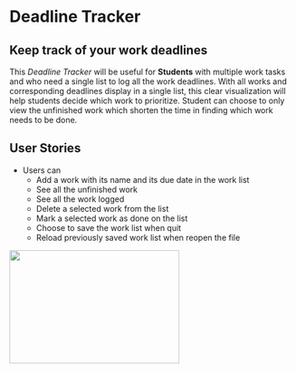 # Deadline Tracker

## Keep track of your work deadlines

This *Deadline Tracker* will be useful for **Students** 
with multiple work tasks and who need a single list to log all the work deadlines.
With all works and corresponding deadlines display in a single list,
this clear visualization will help students decide which work to prioritize. Student
 can choose to only view the unfinished work which shorten the time in finding which work
needs to be done.

## User Stories
- Users can
  - Add a work with its name and its due date in the work list
  - See all the unfinished work
  - See all the work logged
  - Delete a selected work from the list
  - Mark a selected work as done on the list
  - Choose to save the work list when quit
  - Reload previously saved work list when reopen the file


<img src="[https://user-images.githubusercontent.com/16319829/81180309-2b51f000-8fee-11ea-8a78-ddfe8c3412a7.png](https://user-images.githubusercontent.com/67666346/177731742-dbc41278-2e8f-4110-a9f2-c8f9ba95836a.png)" width="300" height="200">
